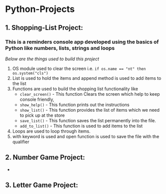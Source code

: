 # Python-Projects

## 1. Shopping-List Project: 
### This is a reminders console app developed using the basics of Python like numbers, lists, strings and loops 
*Below are the things used to build this project*
1. OS module used to clear the screen i.e. `if os.name == "nt" then os.system("cls")`
2. List is used to hold the items and append method is used to add items to the list
3. Functions are used to build the shopping list functionality like 
   *  `clear_screen()` - This function Clears the screen which help to keep console friendly, 
   *  `show_help()`    - This function prints out the instructions
   *  `show_list()`    - This function provides the list of items which we need to pick up at the store
   *  `save_list()`    - This function saves the list permanently into the file.
   *  `add_to_list()`  - This function is used to add items to the list
4. Loops are used to loop through items.
5. with keyword is used and open function is used to save the file with the qualifier

## 2. Number Game Project:
*

## 3. Letter Game Project:
